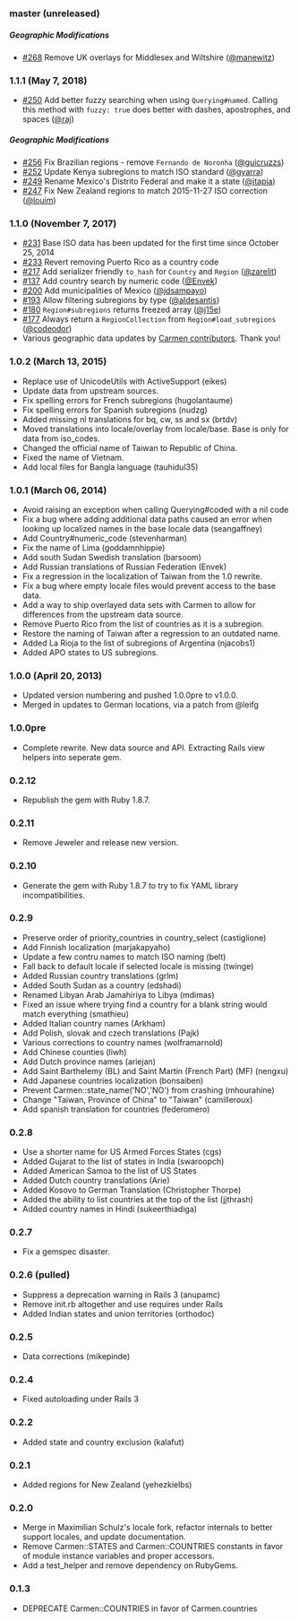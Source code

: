 ### master (unreleased)

##### Geographic Modifications
* [#268](https://github.com/carmen-ruby/carmen/pull/268) Remove UK overlays for Middlesex and Wiltshire ([@manewitz](https://github.com/manewitz))

### 1.1.1 (May 7, 2018)
* [#250](https://github.com/carmen-ruby/carmen/pull/250) Add better fuzzy
  searching when using `Querying#named`. Calling this method with `fuzzy:
  true` does better with dashes, apostrophes, and spaces ([@raj](https://github.com/raj))

##### Geographic Modifications
* [#256](https://github.com/carmen-ruby/carmen/pull/256) Fix Brazilian regions - remove `Fernando de Noronha` ([@guicruzzs](https://github.com/guicruzzs))
* [#252](https://github.com/carmen-ruby/carmen/pull/252) Update Kenya
  subregions to match ISO standard ([@gyarra](https://github.com/gyarra))
* [#249](https://github.com/carmen-ruby/carmen/pull/249) Rename Mexico's
  Distrito Federal and make it a state
  ([@jtapia](https://github.com/jtapia))
* [#247](https://github.com/carmen-ruby/carmen/pull/247) Fix New Zealand regions
  to match 2015-11-27 ISO correction ([@louim](https://github.com/louim))

### 1.1.0 (November 7, 2017)
* [#231](https://github.com/carmen-ruby/carmen/pull/231) Base ISO data has been updated for the first time since October 25, 2014
* [#233](https://github.com/carmen-ruby/carmen/pull/233) Revert removing Puerto Rico as a country code
* [#217](https://github.com/carmen-ruby/carmen/pull/217) Add serializer friendly `to_hash` for `Country` and `Region` ([@zarelit](https://github.com/zarelit))
* [#137](https://github.com/carmen-ruby/carmen/pull/137) Add country search by numeric code ([@Envek](https://github.com/Envek))
* [#200](https://github.com/carmen-ruby/carmen/pull/200) Add municipalities of Mexico ([@jdsampayo](https://github.com/jdsampayo))
* [#193](https://github.com/carmen-ruby/carmen/pull/193) Allow filtering subregions by type ([@aldesantis](https://github.com/aldesantis))
* [#180](https://github.com/carmen-ruby/carmen/pull/180) `Region#subregions` returns freezed array ([@j15e](https://github.com/j15e))
* [#177](https://github.com/carmen-ruby/carmen/pull/177) Always return a `RegionCollection` from `Region#load_subregions` ([@codeodor](https://github.com/codeodor))
* Various geographic data updates by [Carmen contributors](https://github.com/carmen-ruby/carmen/graphs/contributors). Thank you!

### 1.0.2 (March 13, 2015)
* Replace use of UnicodeUtils with ActiveSupport (eikes)
* Update data from upstream sources.
* Fix spelling errors for French subregions (hugolantaume)
* Fix spelling errors for Spanish subregions (nudzg)
* Added missing nl translations for bq, cw, ss and sx (brtdv)
* Moved translations into locale/overlay from locale/base. Base is only for data from iso_codes.
* Changed the official name of Taiwan to Republic of China.
* Fixed the name of Vietnam.
* Add local files for Bangla language (tauhidul35)

### 1.0.1 (March 06, 2014)
* Avoid raising an exception when calling Querying#coded with a nil code
* Fix a bug where adding additional data paths caused an error when looking up localized names in the base locale data (seangaffney)
* Add Country#numeric_code (stevenharman)
* Fix the name of Lima (goddamnhippie)
* Add south Sudan Swedish translation (barsoom)
* Add Russian translations of Russian Federation (Envek)
* Fix a regression in the localization of Taiwan from the 1.0 rewrite.
* Fix a bug where empty locale files would prevent access to the base data.
* Add a way to ship overlayed data sets with Carmen to allow for differences from the upstream data source.
* Remove Puerto Rico from the list of countries as it is a subregion.
* Restore the naming of Taiwan after a regression to an outdated name.
* Added La Rioja to the list of subregions of Argentina (njacobs1)
* Added APO states to US subregions.

### 1.0.0 (April 20, 2013)
* Updated version numbering and pushed 1.0.0pre to v1.0.0.
* Merged in updates to German locations, via a patch from @leifg

### 1.0.0pre
* Complete rewrite. New data source and API. Extracting Rails view
  helpers into seperate gem.

### 0.2.12
* Republish the gem with Ruby 1.8.7.

### 0.2.11
* Remove Jeweler and release new version.

### 0.2.10
* Generate the gem with Ruby 1.8.7 to try to fix YAML library
  incompatibilities.

### 0.2.9
* Preserve order of priority_countries in country_select (castiglione)
* Add Finnish localization (marjakapyaho)
* Update a few contru names to match ISO naming (belt)
* Fall back to default locale if selected locale is missing (twinge)
* Added Russian country translations (grlm)
* Added South Sudan as a country (edshadi)
* Renamed Libyan Arab Jamahiriya to Libya (mdimas)
* Fixed an issue where trying find a country for a blank string would
  match everything (smathieu)
* Added Italian country names (Arkham)
* Add Polish, slovak and czech translations (Pajk)
* Various corrections to country names (wolframarnold)
* Add Chinese counties (liwh)
* Add Dutch province names (ariejan)
* Add Saint Barthelemy (BL) and Saint Martin (French Part) (MF) (nengxu)
* Add Japanese countries localization (bonsaiben)
* Prevent Carmen::state_name('NO','NO') from crashing (mhourahine)
* Change "Taiwan, Province of China" to "Taiwan" (camilleroux)
* Add spanish translation for countries (federomero)

### 0.2.8
* Use a shorter name for US Armed Forces States (cgs)
* Added Gujarat to the list of states in India (swaroopch)
* Added American Samoa to the list of US States
* Added Dutch country translations (Arie)
* Added Kosovo to German Translation (Christopher Thorpe)
* Added the ability to list countries at the top of the list (jjthrash)
* Added country names in Hindi (sukeerthiadiga)

### 0.2.7
* Fix a gemspec disaster.

### 0.2.6 (pulled)
* Suppress a deprecation warning in Rails 3 (anupamc)
* Remove init.rb altogether and use requires under Rails
* Added Indian states and union territories (orthodoc)

### 0.2.5
* Data corrections (mikepinde)

### 0.2.4
* Fixed autoloading under Rails 3

### 0.2.2
* Added state and country exclusion (kalafut)

### 0.2.1
* Added regions for New Zealand (yehezkielbs)

### 0.2.0
* Merge in Maximilian Schulz's locale fork, refactor internals to better support locales, and update documentation.
* Remove Carmen::STATES and Carmen::COUNTRIES constants in favor of module instance variables and proper accessors.
* Add a test_helper and remove dependency on RubyGems.

### 0.1.3
* DEPRECATE Carmen::COUNTRIES in favor of Carmen.countries
